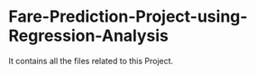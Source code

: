 # Fare-Prediction-Project-using-Regression-Analysis
It contains all the files related to this Project.
